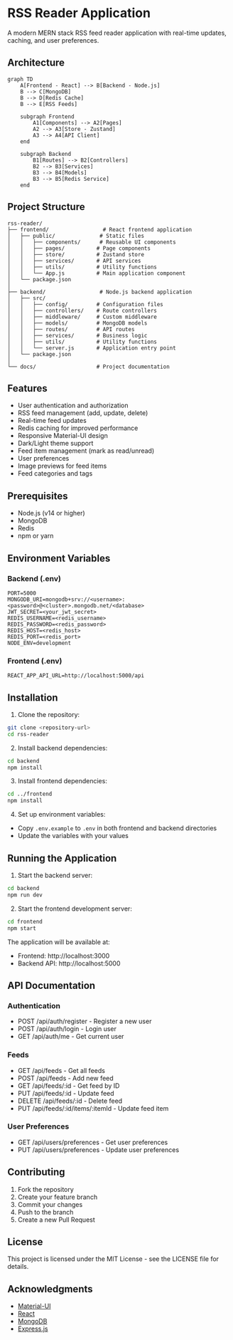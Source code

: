 # RSS Reader Application

A modern MERN stack RSS feed reader application with real-time updates, caching, and user preferences.

## Architecture

```mermaid
graph TD
    A[Frontend - React] --> B[Backend - Node.js]
    B --> C[MongoDB]
    B --> D[Redis Cache]
    B --> E[RSS Feeds]
    
    subgraph Frontend
        A1[Components] --> A2[Pages]
        A2 --> A3[Store - Zustand]
        A3 --> A4[API Client]
    end
    
    subgraph Backend
        B1[Routes] --> B2[Controllers]
        B2 --> B3[Services]
        B3 --> B4[Models]
        B3 --> B5[Redis Service]
    end
```

## Project Structure

```
rss-reader/
├── frontend/                 # React frontend application
│   ├── public/              # Static files
│   │   ├── components/      # Reusable UI components
│   │   ├── pages/          # Page components
│   │   ├── store/          # Zustand store
│   │   ├── services/       # API services
│   │   ├── utils/          # Utility functions
│   │   └── App.js          # Main application component
│   └── package.json
│
├── backend/                 # Node.js backend application
│   ├── src/
│   │   ├── config/         # Configuration files
│   │   ├── controllers/    # Route controllers
│   │   ├── middleware/     # Custom middleware
│   │   ├── models/         # MongoDB models
│   │   ├── routes/         # API routes
│   │   ├── services/       # Business logic
│   │   ├── utils/          # Utility functions
│   │   └── server.js       # Application entry point
│   └── package.json
│
└── docs/                   # Project documentation
```

## Features

- User authentication and authorization
- RSS feed management (add, update, delete)
- Real-time feed updates
- Redis caching for improved performance
- Responsive Material-UI design
- Dark/Light theme support
- Feed item management (mark as read/unread)
- User preferences
- Image previews for feed items
- Feed categories and tags

## Prerequisites

- Node.js (v14 or higher)
- MongoDB
- Redis
- npm or yarn

## Environment Variables

### Backend (.env)
```
PORT=5000
MONGODB_URI=mongodb+srv://<username>:<password>@<cluster>.mongodb.net/<database>
JWT_SECRET=<your_jwt_secret>
REDIS_USERNAME=<redis_username>
REDIS_PASSWORD=<redis_password>
REDIS_HOST=<redis_host>
REDIS_PORT=<redis_port>
NODE_ENV=development
```

### Frontend (.env)
```
REACT_APP_API_URL=http://localhost:5000/api
```

## Installation

1. Clone the repository:
```bash
git clone <repository-url>
cd rss-reader
```

2. Install backend dependencies:
```bash
cd backend
npm install
```

3. Install frontend dependencies:
```bash
cd ../frontend
npm install
```

4. Set up environment variables:
- Copy `.env.example` to `.env` in both frontend and backend directories
- Update the variables with your values

## Running the Application

1. Start the backend server:
```bash
cd backend
npm run dev
```

2. Start the frontend development server:
```bash
cd frontend
npm start
```

The application will be available at:
- Frontend: http://localhost:3000
- Backend API: http://localhost:5000

## API Documentation

### Authentication
- POST /api/auth/register - Register a new user
- POST /api/auth/login - Login user
- GET /api/auth/me - Get current user

### Feeds
- GET /api/feeds - Get all feeds
- POST /api/feeds - Add new feed
- GET /api/feeds/:id - Get feed by ID
- PUT /api/feeds/:id - Update feed
- DELETE /api/feeds/:id - Delete feed
- PUT /api/feeds/:id/items/:itemId - Update feed item

### User Preferences
- GET /api/users/preferences - Get user preferences
- PUT /api/users/preferences - Update user preferences

## Contributing

1. Fork the repository
2. Create your feature branch
3. Commit your changes
4. Push to the branch
5. Create a new Pull Request

## License

This project is licensed under the MIT License - see the LICENSE file for details.

## Acknowledgments

- [Material-UI](https://mui.com/)
- [React](https://reactjs.org/)
- [MongoDB](https://www.mongodb.com/)
- [Express.js](https://expressjs.com/) 